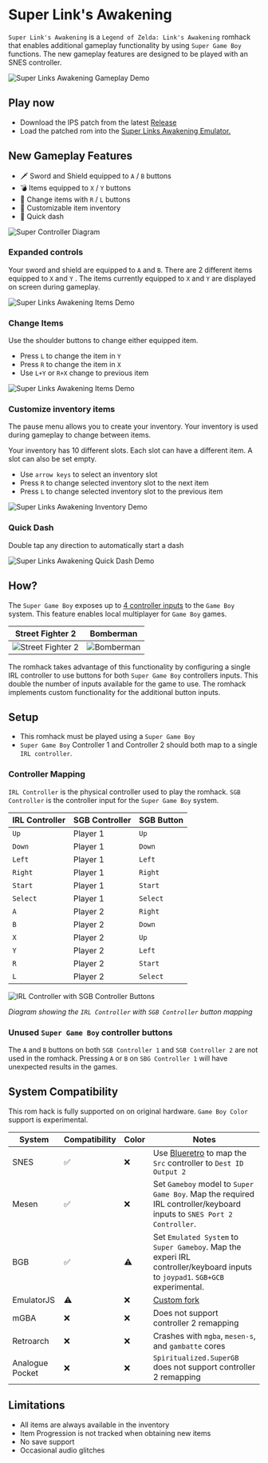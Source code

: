 # Super Link's Awakening

`Super Link's Awakening` is a `Legend of Zelda: Link's Awakening` romhack that enables additional gameplay functionality by using `Super Game Boy` functions.  The new gameplay features are designed to be played with an SNES controller.

![Super Links Awakening Gameplay Demo](demo-gameplay.gif)

## Play now
* Download the IPS patch from the latest [Release](https://github.com/cphartman/super-awakening/releases)
* Load the patched rom into the [Super Links Awakening Emulator.](https://cphartman.github.io/projects/super-links-awakening/)

## New Gameplay Features
* 🗡 Sword and Shield equipped to `A` / `B` buttons
* 💣 Items equipped to `X` / `Y` buttons 
* 🏹 Change items with `R` / `L` buttons
* 💼 Customizable item inventory
* 💨 Quick dash

![Super Controller Diagram](controller-gameplay.svg)

### Expanded controls
Your sword and shield are equipped to `A` and `B`.  There are 2 different items equipped to `X` and `Y` .  The items currently equipped to `X` and `Y` are displayed on screen during gameplay.  

![Super Links Awakening Items Demo](demo-controls.gif)

### Change Items
Use the shoulder buttons to change either equipped item.
* Press `L` to change the item in `Y`
* Press `R` to change the item in `X`
* Use `L+Y` or `R+X` change to previous item

![Super Links Awakening Items Demo](demo-items.gif)

### Customize inventory items
The pause menu allows you to create your inventory.  Your inventory is used during gameplay to change between items.

Your inventory has 10 different slots.  Each slot can have a different item.  A slot can also be set empty.  
* Use `arrow keys` to select an inventory slot
* Press `R` to change selected inventory slot to the next item
* Press `L` to change selected inventory slot to the previous item

![Super Links Awakening Inventory Demo](demo-inventory.gif)

### Quick Dash
Double tap any direction to automatically start a dash

![Super Links Awakening Quick Dash Demo](demo-quickdash.gif)

## How?
The `Super Game Boy` exposes up to [4 controller inputs](https://gbdev.io/pandocs/Joypad_Input.html#usage-in-sgb-software) to the `Game Boy` system.  This feature enables local multiplayer for `Game Boy` games.

| Street Fighter 2 | Bomberman |
| ---- | ---- |
| ![Street Fighter 2](streetfighter2_sgb_enhanced.png) | ![Bomberman](bombermap_sgb_enhanced.png) |

The romhack takes advantage of this functionality by configuring a single IRL controller to use buttons for both `Super Game Boy` controllers inputs.  This double the number of inputs available for the game to use. The romhack implements custom functionality for the additional button inputs.

## Setup

* This romhack must be played using a `Super Game Boy`
* `Super Game Boy` Controller 1 and Controller 2 should both map to a single `IRL controller`.

### Controller Mapping

`IRL Controller` is the physical controller used to play the romhack.  `SGB Controller` is the controller input for the `Super Game Boy` system.

| IRL Controller  | SGB Controller | SGB Button |
| ------------- | ------------- | ------------- |
| `Up` | Player 1 |  `Up`  |
| `Down` | Player 1 |  `Down`  |
| `Left` | Player 1 |  `Left`  |
| `Right` | Player 1 |  `Right`  |
| `Start` | Player 1 |  `Start`  |
| `Select` | Player 1 |  `Select`  |
| `A` | Player 2 |  `Right`  |
| `B` | Player 2 |  `Down`  |
| `X` | Player 2 |  `Up`  |
| `Y` | Player 2 |  `Left`  |
| `R` | Player 2 |  `Start`  |
| `L` | Player 2 |  `Select`  |

![IRL Controller with SGB Controller Buttons](controller-mapping.svg)

*Diagram showing the `IRL Controller` with `SGB Controller` button mapping*

### Unused `Super Game Boy` controller buttons
The `A` and `B` buttons on both `SGB Controller 1` and `SGB Controller 2` are not used in the romhack.  Pressing `A` or `B` on `SBG Controller 1` will have unexpected results in the games.

## System Compatibility
This rom hack is fully supported on on original hardware.  `Game Boy Color` support is experimental. 

| System | Compatibility | Color | Notes |
| ---- | ---- | ---- | ---- |
| SNES | ✅ | ❌ | Use [Blueretro](https://github.com/darthcloud/BlueRetro) to map the `Src` controller to `Dest ID Output 2` |
| Mesen | ✅ | ❌ | Set `Gameboy` model to  `Super Game Boy`.  Map the required IRL controller/keyboard inputs to `SNES Port 2 Controller`. |
| BGB | ✅ | ⚠️ | Set `Emulated System` to  `Super Gameboy`.  Map the experi IRL controller/keyboard inputs to `joypad1`. `SGB+GCB` experimental. |
| EmulatorJS | ⚠️ | ❌ | [Custom fork](https://github.com/cphartman/super-awakening-emulator) |
| mGBA | ❌ | ❌ | Does not support controller 2 remapping |
| Retroarch | ❌ | ❌ | Crashes with `mgba`, `mesen-s`, and `gambatte` cores |
| Analogue Pocket | ❌ | ❌ | `Spiritualized.SuperGB` does not support controller 2 remapping |

## Limitations
* All items are always available in the inventory
* Item Progression is not tracked when obtaining new items
* No save support
* Occasional audio glitches
